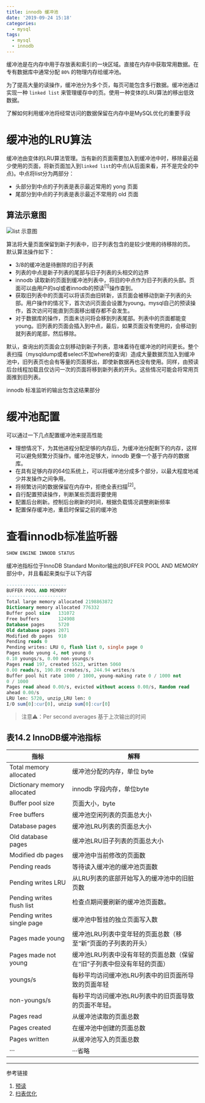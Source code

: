 ```yaml
---
title: innodb 缓冲池
date: '2019-09-24 15:18'
categories:
  - mysql
tags:
  - mysql
  - innodb
---
```


缓冲池是在内存中用于存放表和索引的一块区域。直接在内存中获取常用数据。在专有数据库中通常分配 ```80%``` 的物理内存给缓冲池。

为了提高大量的读操作，缓冲池分为多个页，每页可能包含多行数据。缓冲池通过实现一种 ```linked list``` 来管理缓存中的页。使用一种变体的LRU算法的移出低效数据。

了解如何利用缓冲池将经常访问的数据保留在内存中是MySQL优化的重要手段

# 缓冲池的LRU算法

缓冲池由变体的LRU算法管理。当有新的页面需要加入到缓冲池中时，移除最近最少使用的页面，将新页面加入到```linked list```的中点(从后面来看，并不是完全的中点)。中点将list分为两部分：
- 头部分到中点的子列表是表示最近常用的 yong 页面
- 尾部分到中点的子列表是表示最近不常用的 old 页面

## 算法示意图

![list 示意图](https://dev.mysql.com/doc/refman/5.7/en/images/innodb-buffer-pool-list.png)

算法将大量页面保留到新子列表中，旧子列表包含的是较少使用的待移除的页。  
默认算法操作如下：
- 3/8的缓冲池是待删除的旧子列表
- 列表的中点是新子列表的尾部与旧子列表的头相交的边界
- innodb 读取新的页面到缓冲池列表中，将旧的中点作为旧子列表的头部。页面可以由用户的sql或者innodb的预读<sup>[1]</sup>操作查到。
- 获取旧列表中的页面可以将该页由旧转新，该页面会被移动到新子列表的头部。用户操作的情况下，首次访问页面会设置为young。mysql自己的预读操作，首次访问可能直到页面移出缓存都不会发生。
- 对于数据库的操作，页面未访问将会移到列表尾部。列表中的页面都能变 young。旧列表的页面会插入到中点，最后，如果页面没有使用的，会移动到就列表的尾部，然后移除。

默认，查询出的页面会立刻移动到新子列表，意味着待在缓冲池的时间更长。整个表扫描（mysqldump或者select不加where的查询）造成大量数据页加入到缓冲池中，旧列表页也会有等量的页面移出，即使新数据再也没有使用。同样，由预读后台线程加载且仅访问一次的页面将移到新列表的开头。这些情况可能会将常用页面推到旧列表。

innodb 标准监听的输出包含这结果部分

# 缓冲池配置
可以通过一下几点配置缓冲池来提高性能

- 理想情况下，为其他进程分配足够的内存后，为缓冲池分配剩下的内存，这样可以避免频繁分页操作。缓冲池足够大，innodb 更像一个基于内存的数据库。
- 在具有足够内存的64位系统上，可以将缓冲池分成多个部分，以最大程度地减少并发操作之间争用。
- 将频繁访问的数据保留在内存中，拒绝全表扫描<sup>[2]</sup>。
- 自行配置预读操作，判断某些页面将要使用
- 配置后台刷新。控制后台刷新的时间，根据负载情况调整刷新频率
- 配置保存缓冲池，重启时保留之前的缓冲池

# 查看innodb标准监听器

```sql
SHOW ENGINE INNODB STATUS
```
缓冲池指标位于InnoDB Standard Monitor输出的BUFFER POOL AND MEMORY部分中，并且看起来类似于以下内容

```sql
----------------------
BUFFER POOL AND MEMORY
----------------------
Total large memory allocated 2198863872
Dictionary memory allocated 776332
Buffer pool size   131072
Free buffers       124908
Database pages     5720
Old database pages 2071
Modified db pages  910
Pending reads 0
Pending writes: LRU 0, flush list 0, single page 0
Pages made young 4, not young 0
0.10 youngs/s, 0.00 non-youngs/s
Pages read 197, created 5523, written 5060
0.00 reads/s, 190.89 creates/s, 244.94 writes/s
Buffer pool hit rate 1000 / 1000, young-making rate 0 / 1000 not
0 / 1000
Pages read ahead 0.00/s, evicted without access 0.00/s, Random read
ahead 0.00/s
LRU len: 5720, unzip_LRU len: 0
I/O sum[0]:cur[0], unzip sum[0]:cur[0]
```

>注意⚠️：Per second averages 基于上次输出的时间

## 表14.2 InnoDB缓冲池指标

| 指标 |解释|
|----|---|
|Total memory allocated|缓冲池分配的内存，单位 byte|
|Dictionary memory allocated|innodb 字段内存，单位byte|
|Buffer pool size|页面大小，byte|
|Free buffers|缓冲池空闲列表的页面总大小|
|Database pages|缓冲池LRU列表的页面总大小|
|Old database pages|缓冲池LRU旧子列表的页面总大小|
|Modified db pages|缓冲池中当前修改的页面数|
|Pending reads|等待读入缓冲池的缓冲池页面数|
|Pending writes LRU|从LRU列表的底部开始写入的缓冲池中的旧脏页数|
|Pending writes flush list|检查点期间要刷新的缓冲池页面数。|
|Pending writes single page|缓冲池中暂挂的独立页面写入数|
|Pages made young|缓冲池LRU列表中变年轻的页面总数（移至“新”页面的子列表的开头）|
|Pages made not young|缓冲池LRU列表中没有年轻的页面总数（保留在“旧”子列表中但没有年轻的页面）|
|youngs/s|每秒平均访问缓冲池LRU列表中的旧页面所导致的页面年轻|
|non-youngs/s|每秒平均访问缓冲池LRU列表中的旧页面导致的页面不年轻。|
|Pages read|从缓冲池读取的页面总数|
|Pages created|在缓冲池中创建的页面总数|
|Pages written|从缓冲池写入的页面总数|
|···|···省略|

<hr />
参考链接

1. [预读](https://dev.mysql.com/doc/refman/5.7/en/glossary.html#read-ahead)
2. [扫表优化](https://dev.mysql.com/doc/refman/5.7/en/innodb-performance-midpoint_insertion.html)
